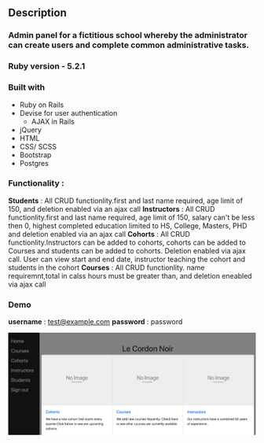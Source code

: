 ## Description

### Admin panel for a fictitious school whereby the administrator can create users and complete common administrative tasks.




### Ruby version -  5.2.1


### Built with
  * Ruby on Rails
  * Devise for user authentication
    * AJAX in Rails
  * jQuery 
  * HTML
  * CSS/ SCSS
  * Bootstrap
  * Postgres

### Functionality :
 **Students** :  All CRUD functionlity.first and last name required, age limit of 150, and deletion enabled via an ajax call
 **Instructors** :  All CRUD functionlity.first and last name required, age limit of 150, salary can't be less then 0, highest completed education limited to HS, College, Masters, PHD and deletion enabled via an ajax call
**Cohorts** : All CRUD functionlity.Instructors can be added to cohorts, cohorts can be added to Courses and students can be added to cohorts. Deletion enabled via ajax call. User can view start and end date, instructor teaching the cohort and students in the cohort
**Courses** : All CRUD functionlity. name requiremnt,total in calss hours must be greater than, and deletion eneabled via ajax call



### Demo 
 **username** : test@example.com
 **password** : password

![Alt text](admin-panel-screenshot.png)
